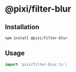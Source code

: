 # @pixi/filter-blur

## Installation

```bash
npm install @pixi/filter-blur
```

## Usage

```js
import 'pixi/filter-blur.ts';
```